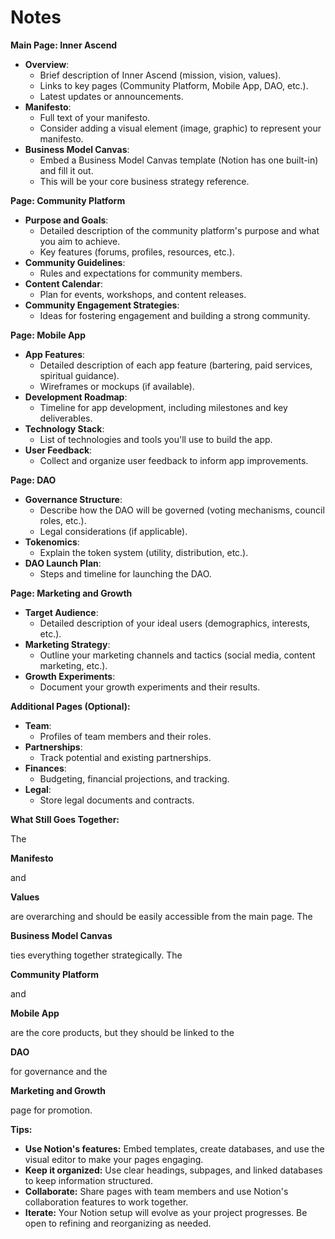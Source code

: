 # Notes

**Main Page: Inner Ascend**

- **Overview**:
    - Brief description of Inner Ascend (mission, vision, values).
    - Links to key pages (Community Platform, Mobile App, DAO, etc.).
    - Latest updates or announcements.
- **Manifesto**:
    - Full text of your manifesto.
    - Consider adding a visual element (image, graphic) to represent your manifesto.
- **Business Model Canvas**:
    - Embed a Business Model Canvas template (Notion has one built-in) and fill it out.
    - This will be your core business strategy reference.

**Page: Community Platform**

- **Purpose and Goals**:
    - Detailed description of the community platform's purpose and what you aim to achieve.
    - Key features (forums, profiles, resources, etc.).
- **Community Guidelines**:
    - Rules and expectations for community members.
- **Content Calendar**:
    - Plan for events, workshops, and content releases.
- **Community Engagement Strategies**:
    - Ideas for fostering engagement and building a strong community.

**Page: Mobile App**

- **App Features**:
    - Detailed description of each app feature (bartering, paid services, spiritual guidance).
    - Wireframes or mockups (if available).
- **Development Roadmap**:
    - Timeline for app development, including milestones and key deliverables.
- **Technology Stack**:
    - List of technologies and tools you'll use to build the app.
- **User Feedback**:
    - Collect and organize user feedback to inform app improvements.

**Page: DAO**

- **Governance Structure**:
    - Describe how the DAO will be governed (voting mechanisms, council roles, etc.).
    - Legal considerations (if applicable).
- **Tokenomics**:
    - Explain the token system (utility, distribution, etc.).
- **DAO Launch Plan**:
    - Steps and timeline for launching the DAO.

**Page: Marketing and Growth**

- **Target Audience**:
    - Detailed description of your ideal users (demographics, interests, etc.).
- **Marketing Strategy**:
    - Outline your marketing channels and tactics (social media, content marketing, etc.).
- **Growth Experiments**:
    - Document your growth experiments and their results.

**Additional Pages (Optional):**

- **Team**:
    - Profiles of team members and their roles.
- **Partnerships**:
    - Track potential and existing partnerships.
- **Finances**:
    - Budgeting, financial projections, and tracking.
- **Legal**:
    - Store legal documents and contracts.

**What Still Goes Together:**

The

**Manifesto**

and

**Values**

are overarching and should be easily accessible from the main page. The

**Business Model Canvas**

ties everything together strategically. The

**Community Platform**

and

**Mobile App**

are the core products, but they should be linked to the

**DAO**

for governance and the

**Marketing and Growth**

page for promotion.

**Tips:**

- **Use Notion's features:** Embed templates, create databases, and use the visual editor to make your pages engaging.
- **Keep it organized:** Use clear headings, subpages, and linked databases to keep information structured.
- **Collaborate:** Share pages with team members and use Notion's collaboration features to work together.
- **Iterate:** Your Notion setup will evolve as your project progresses. Be open to refining and reorganizing as needed.